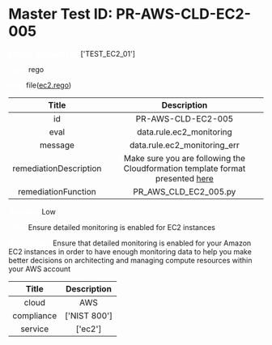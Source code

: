 



# Master Test ID: PR-AWS-CLD-EC2-005


***<font color="white">Master Snapshot Id:</font>*** ['TEST_EC2_01']

***<font color="white">type:</font>*** rego

***<font color="white">rule:</font>*** file([ec2.rego])  
  
  
  
  

|Title|Description|
| :---: | :---: |
|id|PR-AWS-CLD-EC2-005|
|eval|data.rule.ec2_monitoring|
|message|data.rule.ec2_monitoring_err|
|remediationDescription|Make sure you are following the Cloudformation template format presented <a href='https://docs.aws.amazon.com/AWSCloudFormation/latest/UserGuide/aws-properties-ec2-instance.html#cfn-ec2-instance-monitoring' target='_blank'>here</a>|
|remediationFunction|PR_AWS_CLD_EC2_005.py|


***<font color="white">Severity:</font>*** Low

***<font color="white">Title:</font>*** Ensure detailed monitoring is enabled for EC2 instances

***<font color="white">Description:</font>*** Ensure that detailed monitoring is enabled for your Amazon EC2 instances in order to have enough monitoring data to help you make better decisions on architecting and managing compute resources within your AWS account  
  
  

|Title|Description|
| :---: | :---: |
|cloud|AWS|
|compliance|['NIST 800']|
|service|['ec2']|



[ec2.rego]: https://github.com/prancer-io/prancer-compliance-test/tree/master/aws/cloud/ec2.rego
